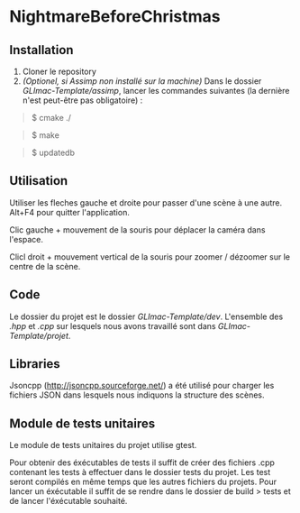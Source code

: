 # NightmareBeforeChristmas

## Installation

1. Cloner le repository
2. *(Optionel, si Assimp non installé sur la machine)* Dans le dossier *GLImac-Template/assimp*, lancer les commandes suivantes (la dernière n'est peut-être pas obligatoire) :

  > $ cmake ./
  
  > $ make

  > $ updatedb 

## Utilisation

Utiliser les fleches gauche et droite pour passer d'une scène à une autre.
Alt+F4 pour quitter l'application.

Clic gauche + mouvement de la souris pour déplacer la caméra dans l'espace.

Clicl droit + mouvement vertical de la souris pour zoomer / dézoomer sur le centre de la scène.

## Code

Le dossier du projet est le dossier *GLImac-Template/dev*.
L'ensemble des *.hpp* et *.cpp* sur lesquels nous avons travaillé sont dans *GLImac-Template/projet*.

## Libraries

Jsoncpp (http://jsoncpp.sourceforge.net/) a été utilisé pour charger les fichiers JSON dans lesquels nous indiquons la structure des scènes.

## Module de tests unitaires

Le module de tests unitaires du projet utilise gtest.

Pour obtenir des éxécutables de tests il suffit de créer des fichiers .cpp contenant les tests à effectuer dans le dossier tests du projet.
Les test seront compilés en même temps que les autres fichiers du projets.
Pour lancer un éxécutable il suffit de se rendre dans le dossier de build > tests et de lancer l'éxécutable souhaité.
